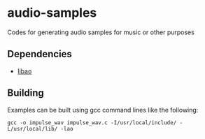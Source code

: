 audio-samples
=============

Codes for generating audio samples for music or other purposes

## Dependencies

* [libao](https://www.xiph.org/ao/)

## Building

Examples can be built using gcc command lines like the following:

    gcc -o impulse_wav impulse_wav.c -I/usr/local/include/ -L/usr/local/lib/ -lao 
